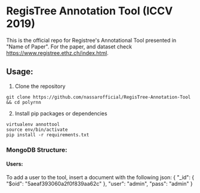 # RegisTree Annotation Tool (ICCV 2019)
This is the official repo for Registree's Annotational Tool presented in "Name of Paper".
For the paper, and dataset check https://www.registree.ethz.ch/index.html. 

## Usage:
   1. Clone the repository 
   ```
   git clone https://github.com/nassarofficial/RegisTree-Annotation-Tool && cd polyrnn
   ```
   2. Install pip packages or dependencies   
   ```
   virtualenv annottool
   source env/bin/activate
   pip install -r requirements.txt
   ```
### MongoDB Structure:
#### Users:
To add a user to the tool, insert a document with the following json:
{
    "_id": {
        "$oid": "5aeaf393060a2f0f839aa62c"
    },
    "user": "admin",
    "pass": "admin"
}
